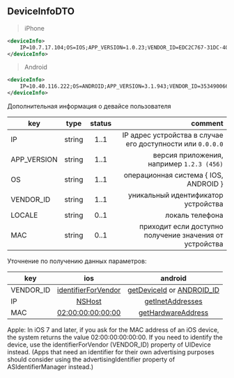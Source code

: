 ## DeviceInfoDTO

> iPhone

```xml
<deviceInfo>
    IP=10.7.17.104;OS=IOS;APP_VERSION=1.0.23;VENDOR_ID=EDC2C767-31DC-4095-82B1-71890EE2778B;LOCALE=ru-RU
</deviceInfo>
```

> Android

```xml
<deviceInfo>
    IP=10.40.116.222;OS=ANDROID;APP_VERSION=3.1.943;VENDOR_ID=353490066235256;MAC=BE:BD:61:2B:F3:B9;LOCALE=RU
</deviceInfo>
```

Дополнительная информация о девайсе пользователя

key | type | status | comment
--- | ---- | :----: | ---:
IP | string | 1..1 | IP адрес устройства в случае его доступности или ``0.0.0.0``
APP_VERSION | string | 1..1 | версия приложения, например ``1.2.3 (456)``
OS | string | 1..1 | операционная система { IOS, ANDROID }
VENDOR_ID | string | 1..1 | уникальный идентификатор устройства
LOCALE | string | 0..1 | локаль телефона
MAC | string | 0..1 | приходит если доступно получение значения от устройства

Уточнение по получению данных параметров:

key | ios | android
--- | :----: | :----:
VENDOR_ID | [identifierForVendor](https://developer.apple.com/reference/uikit/uidevice/1620059-identifierforvendor) | [getDeviceId](https://developer.android.com/reference/android/telephony/TelephonyManager.html#getDeviceId) or [ANDROID_ID](https://developer.android.com/reference/android/provider/Settings.Secure.html#ANDROID_ID)
IP | [NSHost](https://developer.apple.com/reference/foundation/host) | [getInetAddresses](https://developer.android.com/reference/java/net/NetworkInterface.html#getInetAddresses)
MAC | [02:00:00:00:00:00](https://developer.apple.com/library/content/releasenotes/General/WhatsNewIniOS/Articles/iOS7.html#//apple_ref/doc/uid/TP40013162-SW1) | [getHardwareAddress](https://developer.android.com/reference/java/net/NetworkInterface.html#getHardwareAddress)

<aside class="warning">Apple: In iOS 7 and later, if you ask for the MAC address of an iOS device, the system returns the value 02:00:00:00:00:00. If you need to identify the device, use the identifierForVendor (VENDOR_ID) property of UIDevice instead. (Apps that need an identifier for their own advertising purposes should consider using the advertisingIdentifier property of ASIdentifierManager instead.)</aside>
